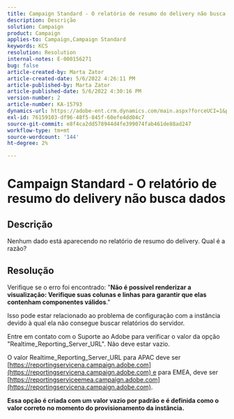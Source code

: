 ```yaml
---
title: Campaign Standard - O relatório de resumo do delivery não busca dados
description: Descrição
solution: Campaign
product: Campaign
applies-to: Campaign,Campaign Standard
keywords: KCS
resolution: Resolution
internal-notes: E-000156271
bug: false
article-created-by: Marta Zator
article-created-date: 5/6/2022 4:26:11 PM
article-published-by: Marta Zator
article-published-date: 5/6/2022 4:30:16 PM
version-number: 2
article-number: KA-15793
dynamics-url: https://adobe-ent.crm.dynamics.com/main.aspx?forceUCI=1&pagetype=entityrecord&etn=knowledgearticle&id=d4fb8c39-59cd-ec11-a7b5-6045bd00dbbc
exl-id: 76159103-df96-48f5-845f-60efe4dd04c7
source-git-commit: e8f4ca2dd578944d4fe399074fab461de88ad247
workflow-type: tm+mt
source-wordcount: '144'
ht-degree: 2%

---
```


# Campaign Standard - O relatório de resumo do delivery não busca dados

## Descrição


Nenhum dado está aparecendo no relatório de resumo do delivery. Qual é a razão?


## Resolução


Verifique se o erro foi encontrado: &quot;<b>Não é possível renderizar a visualização: Verifique suas colunas e linhas para garantir que elas contenham componentes válidos</b>.&quot;

Isso pode estar relacionado ao problema de configuração com a instância devido à qual ela não consegue buscar relatórios do servidor.

Entre em contato com o Suporte ao Adobe para verificar o valor da opção &quot;Realtime_Reporting_Server_URL&quot;. Não deve estar vazio.

O valor Realtime_Reporting_Server_URL para APAC deve ser [https://reportingservicena.campaign.adobe.com](https://reportingservicena.campaign.adobe.com) e para EMEA, deve ser [https://reportingserviceemea.campaign.adobe.com](https://reportingservicena.campaign.adobe.com).

<b>Essa opção é criada com um valor vazio por padrão e é definida como o valor correto no momento do provisionamento da instância.</b>
